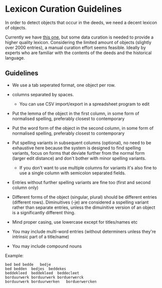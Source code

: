 # Lexicon Curation Guidelines

In order to detect objects that occur in the deeds, we need a decent lexicon of objects.

Currently we have [this
one](https://github.com/knaw-huc/golden-agents-htr/blob/master/resources/objects.csv),
but some data curation is needed to provide a higher quality lexicon.
Considering the limited amount of objects (slightly over 2000 entries), a
manual curation effort seems feasible. Ideally by experts who are familiar with
the contents of the deeds and the historical language.

## Guidelines

* We use a tab seperated format, one object per row.

* columns separated by spaces.
    * You can use CSV import/export in a spreadsheet program to edit
* Put the lemma of the object in the first column, in some form of normalised spelling, preferably closest to contemporary
* Put the word form of the object in the second column, in some form of normalised spelling, preferably closest to contemporary
* Put spelling variants in subsequent columns (optional), no need to be exhaustive here because the system is designed to find spelling variants, focus on forms that deviate further from the normal form (larger edit distance) and don't bother with minor spelling variants.
    * If you don't want to use multiple columns for variants it's also fine to use a single column with semicolon separated fields.
* Entries without further spelling variants are fine too (first and second column only)
* Different forms of the object (singular, plural) should be different entries (different rows). Diminuitives (-je) are considered a sspelling variant rather than separate entries, unless the dimuinitive version of an object is a significantly different thing.
* Mind proper casing, use lowercase except for titles/names etc
* You may include multi-word entries (without determiners unless they're intrinsic part of a title/name)
* You may include compound nouns


Example:

```tsv
bed	bed	bedde	bedje
bed	bedden	bedjes	beddekes
beddekleed	beddekleed	beddecleet
borduurwerk	borduurwerk	borduerwerck
borduurwerk	borduurwerken	borduerwercken
```










